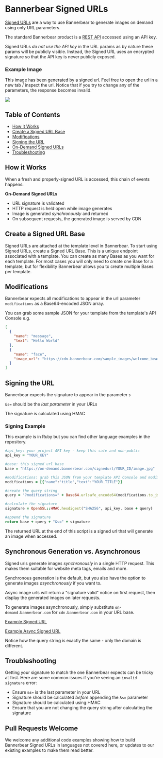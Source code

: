 # Bannerbear Signed URLs

[Signed URLs](https://www.bannerbear.com/integrations/signed-urls/) are a way to use Bannerbear to generate images on demand using only URL parameters.

The standard Bannerbear product is a [REST API](https://www.bannerbear.com/product/image-generation-api/) accessed using an API key. 

Signed URLs *do not use the API key* in the URL params as by nature these params will be publicly visible. Instead, the Signed URL uses an encrypted signature so that the API key is never publicly exposed.

### Example Image

This image has been generated by a signed url. Feel free to open the url in a new tab / inspect the url. Notice that if you try to change any of the parameters, the response becomes invalid.

![](https://on-demand.bannerbear.com/signedurl/vYR1M6LyqpWVAnXbgZ/image.jpg?modifications=W3sibmFtZSI6InBob3RvIiwiaW1hZ2VfdXJsIjoiaHR0cHM6Ly93d3cuYmFubmVyYmVhci5jb20vaW1hZ2VzL2Jsb2cvcGhvdG8tMTUyNDY3ODcxNDIxMC05OTE3YTZjNjE5YzIuanBlZyJ9LHsibmFtZSI6InRpdGxlIiwidGV4dCI6IlN5bmNocm9ub3VzIEltYWdlIEdlbmVyYXRpb24ifSx7Im5hbWUiOiJyZWFkaW5nIiwidGV4dCI6IjQgbWludXRlIHJlYWQifSx7Im5hbWUiOiJhdmF0YXIiLCJpbWFnZV91cmwiOiJodHRwczovL3d3dy5iYW5uZXJiZWFyLmNvbS9pbWFnZXMvYXV0aG9yX3lvbmdmb29rLmpwZyJ9LHsibmFtZSI6Im5hbWUiLCJ0ZXh0IjoiSm9uIFlvbmdmb29rIn0seyJuYW1lIjoiZGF0ZSIsInRleHQiOiJOb3ZlbWJlciAyMDIwIn1d&s=a50398e3bf6d9fd42f6a5fe3d3dc5b730239ba35af1d3783d7023f03a47f6ef4)

## Table of Contents

- [How it Works](#how-it-works)
- [Create a Signed URL Base](#create-a-signed-url-base)
- [Modifications](#modifications)
- [Signing the URL](#signing-the-url)
- [On-Demand Signed URLs](#on-demand-signed-urls)
- [Troubleshooting](#troubleshooting)

## How it Works

When a fresh and properly-signed URL is accessed, this chain of events happens:

**On-Demand Signed URLs**

- URL signature is validated
- HTTP request is held open while image generates
- Image is generated *synchronously* and returned
- On subsequent requests, the generated image is served by CDN

## Create a Signed URL Base

Signed URLs are attached at the template level in Bannerbear. To start using Signed URLs, create a Signed URL Base. This is a unique endpoint associated with a template. You can create as many Bases as you want for each template. For most cases you will only need to create one Base for a template, but for flexibility Bannerbear allows you to create multiple Bases per template.

## Modifications

Bannerbear expects all modifications to appear in the url parameter `modifications` as a Base64-encoded JSON array.

You can grab some sample JSON for your template from the template's API Console e.g.

```json
[
  {
    "name": "message",
    "text": "Hello World"
  },
  {
    "name": "face",
    "image_url": "https://cdn.bannerbear.com/sample_images/welcome_bear_photo.jpg"
  }
]
```

## Signing the URL

Bannerbear expects the signature to appear in the parameter `s`

`&s=` should be the *last parameter* in your URLs

The signature is calculated using HMAC

### Signing Example

This example is in Ruby but you can find other language examples in the repository.

```ruby
#api_key: your project API key - keep this safe and non-public
api_key = "YOUR_KEY"

#base: this signed url base
base = "https://on-demand.bannerbear.com/signedurl/YOUR_ID/image.jpg"

#modifications: grab this JSON from your template API Console and modify as needed
modifications = [{"name":"title","text":"YOUR_TITLE"}]

#create the query string
query = "?modifications=" + Base64.urlsafe_encode64(modifications.to_json, :padding => false)

#calculate the signature
signature = OpenSSL::HMAC.hexdigest("SHA256", api_key, base + query)

#append the signature
return base + query + "&s=" + signature
```

The returned URL at the end of this script is a signed url that will generate an image when accessed.

## Synchronous Generation vs. Asynchronous

Signed urls generate images *synchronously* in a single HTTP request. This makes them suitable for website meta tags, emails and more.

Synchronous generation is the default, but you also have the option to generate images *asynchronously* if you want to.

Async image urls will return a "signature valid" notice on first request, then display the generated images on later requests.

To generate images asynchronously, simply substitute `on-demand.bannerbear.com` for `cdn.bannerbear.com` in your URL base.

[Example Signed URL](https://on-demand.bannerbear.com/signedurl/NQ537aZE0aaevwj8bP/image.jpg?modifications=W3sibmFtZSI6InBob3RvIiwiaW1hZ2VfdXJsIjoiaHR0cHM6Ly93d3cuYmFubmVyYmVhci5jb20vaW1hZ2VzL2Jsb2cvcGhvdG8tMTQ5NTYzOTg2NzM4Ny01NDIzZDY4MTE1ODMtMS5qcGVnIn0seyJuYW1lIjoidGl0bGUiLCJ0ZXh0IjoiV2lsbCBBSSBFdmVyIFJlcGxhY2UgRGVzaWduZXJzPyJ9LHsibmFtZSI6InJlYWRpbmciLCJ0ZXh0IjoiOCBtaW51dGUgcmVhZCJ9LHsibmFtZSI6ImF2YXRhciIsImltYWdlX3VybCI6Imh0dHBzOi8vd3d3LmJhbm5lcmJlYXIuY29tL2ltYWdlcy9hdXRob3JfeW9uZ2Zvb2suanBnIn0seyJuYW1lIjoibmFtZSIsInRleHQiOiJKb24gWW9uZ2Zvb2sifSx7Im5hbWUiOiJkYXRlIiwidGV4dCI6Ik5vdmVtYmVyIDIwMTkifV0&s=f96c93cbd31349e6b5ad907e4a14af71223e5f30fe13a0a230f507b1732219cb)

[Example Async Signed URL](https://cdn.bannerbear.com/signedurl/NQ537aZE0aaevwj8bP/image.jpg?modifications=W3sibmFtZSI6InBob3RvIiwiaW1hZ2VfdXJsIjoiaHR0cHM6Ly93d3cuYmFubmVyYmVhci5jb20vaW1hZ2VzL2Jsb2cvcGhvdG8tMTQ5NTYzOTg2NzM4Ny01NDIzZDY4MTE1ODMtMS5qcGVnIn0seyJuYW1lIjoidGl0bGUiLCJ0ZXh0IjoiV2lsbCBBSSBFdmVyIFJlcGxhY2UgRGVzaWduZXJzPyJ9LHsibmFtZSI6InJlYWRpbmciLCJ0ZXh0IjoiOCBtaW51dGUgcmVhZCJ9LHsibmFtZSI6ImF2YXRhciIsImltYWdlX3VybCI6Imh0dHBzOi8vd3d3LmJhbm5lcmJlYXIuY29tL2ltYWdlcy9hdXRob3JfeW9uZ2Zvb2suanBnIn0seyJuYW1lIjoibmFtZSIsInRleHQiOiJKb24gWW9uZ2Zvb2sifSx7Im5hbWUiOiJkYXRlIiwidGV4dCI6Ik5vdmVtYmVyIDIwMTkifV0&s=f96c93cbd31349e6b5ad907e4a14af71223e5f30fe13a0a230f507b1732219cb)

Notice how the query string is exactly the same - only the domain is different.

## Troubleshooting

Getting your signature to match the one Bannerbear expects can be tricky at first. Here are some common issues if you're seeing an `invalid signature` error:

- Ensure `&s=` is the last parameter in your URL
- Signature should be calculated *before* appending the `&s=` parameter
- Signature should be calculated using HMAC
- Ensure that you are not changing the query string after calculating the signature

## Pull Requests Welcome

We welcome any additional code examples showing how to build Bannerbear Signed URLs in languages not covered here, or updates to our existing examples to make them read better.
